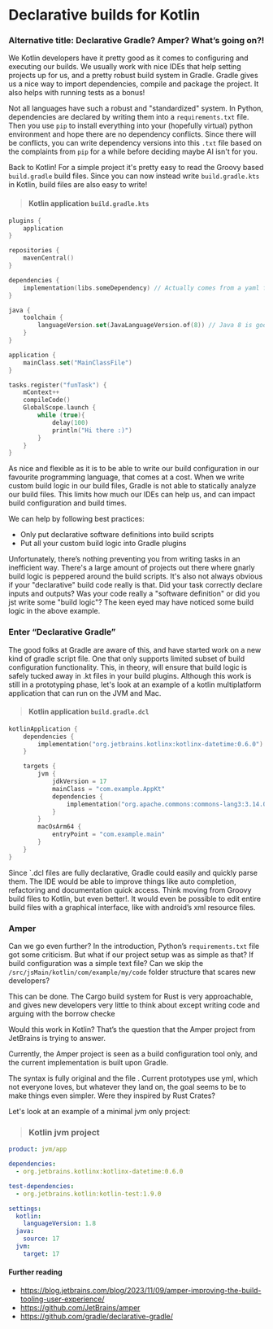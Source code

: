 # Declarative builds for Kotlin

### Alternative title: Declarative Gradle? Amper? What’s going on?!

We Kotlin developers have it pretty good as it comes to configuring and executing our builds. We usually work with nice IDEs that help setting projects up for us, and a pretty robust build system in Gradle. Gradle gives us a nice way to import dependencies, compile and package the project. It also helps with running tests as a bonus! 

Not all languages have such a robust and "standardized" system. In Python, dependencies are declared by writing them into a `requirements.txt` file. Then you use `pip` to install everything into your (hopefully virtual) python environment and hope there are no dependency conflicts. Since there will be conflicts, you can write dependency versions into this `.txt` file based on the complaints from `pip` for a while before deciding maybe AI isn't for you.

Back to Kotlin! For a simple project it's pretty easy to read the Groovy based `build.gradle` build files. Since you can now instead write `build.gradle.kts` in Kotlin, build files are also easy to write!

> #### Kotlin application `build.gradle.kts`

``` kotlin
plugins {
    application
}

repositories {
    mavenCentral()
}

dependencies {
    implementation(libs.someDependency) // Actually comes from a yaml file, but let's keep things simple
}

java {
    toolchain {
        languageVersion.set(JavaLanguageVersion.of(8)) // Java 8 is good, right?
    }
}

application {
    mainClass.set("MainClassFile")
}

tasks.register("funTask") {
    mContext++
    compileCode()
    GlobalScope.launch {
        while (true){
            delay(100)
            println("Hi there :)")
        }
    }
}
```

As nice and flexible as it is to be able to write our build configuration in our favourite programming language, that comes at a cost. When we write custom build logic in our build files, Gradle is not able to statically analyze our build files. This limits how much our IDEs can help us, and can impact build configuration and build times.

We can help by following best practices:
 - Only put declarative software definitions into build scripts
 - Put all your custom build logic into Gradle plugins

Unfortunately, there’s nothing preventing you from writing tasks in an inefficient way. There's a large amount of projects out there where gnarly build logic is peppered around the build scripts. It's also not always obvious if your "declarative" build code really is that. Did your task correctly declare inputs and outputs? Was your code really a "software definition" or did you jst write some "build logic"? The keen eyed may have noticed some build logic in the above example.

### Enter “Declarative Gradle”

The good folks at Gradle are aware of this, and have started work on a new kind of gradle script file. One that only supports limited subset of build configuration functionality. This, in theory, will ensure that build logic is safely tucked away in .kt files in your build plugins. Although this work is still in a prototyping phase, let's look at an example of a kotlin multiplatform application that can run on the JVM and Mac. 


> #### Kotlin application `build.gradle.dcl`
``` kotlin
kotlinApplication {
    dependencies {
        implementation("org.jetbrains.kotlinx:kotlinx-datetime:0.6.0")
    }

    targets {
        jvm {
            jdkVersion = 17
            mainClass = "com.example.AppKt"
            dependencies {
                implementation("org.apache.commons:commons-lang3:3.14.0")
            }
        }
        macOsArm64 {
            entryPoint = "com.example.main"
        }
    }
}
```

Since `.dcl files are fully declarative, Gradle could easily and quickly parse them. The IDE would be able to improve things like auto completion, refactoring and documentation quick access. Think moving from Groovy build files to Kotlin, but even better!. It would even be possible to edit entire build files with a graphical interface, like with android’s xml resource files. 

### Amper

Can we go even further? In the introduction, Python’s `requirements.txt` file got some criticism. But what if our project setup was as simple as that? If build configuration was a simple text file? Can we skip the `/src/jsMain/kotlin/com/example/my/code` folder structure that scares new developers? 

This can be done. The Cargo build system for Rust is very approachable, and gives new developers very little to think about except writing code and arguing with the borrow checke

Would this work in Kotlin? That’s the question that the Amper project from JetBrains is trying to answer. 

Currently, the Amper project is seen as a build configuration tool only, and the current implementation is built upon Gradle. 

The syntax is fully original and the file . Current prototypes use yml, which not everyone loves, but whatever they land on, the goal seems to be to make things even simpler. Were they inspired by Rust Crates?

Let's look at an example of a minimal jvm only project:

> ### Kotlin jvm project
``` yaml
product: jvm/app

dependencies:
  - org.jetbrains.kotlinx:kotlinx-datetime:0.6.0

test-dependencies:
  - org.jetbrains.kotlin:kotlin-test:1.9.0

settings:
  kotlin:
    languageVersion: 1.8
  java:
    source: 17
  jvm:
    target: 17
```

#### Further reading

 - https://blog.jetbrains.com/blog/2023/11/09/amper-improving-the-build-tooling-user-experience/
 - https://github.com/JetBrains/amper
 - https://github.com/gradle/declarative-gradle/